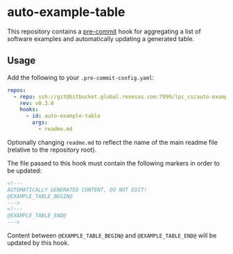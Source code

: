 # auto-example-table

This repository contains a [pre-commit][precommit] hook for aggregating a list
of software examples and automatically updating a generated table.

[precommit]: https://pre-commit.com

## Usage

Add the following to your `.pre-commit-config.yaml`:

```yaml
repos:
  - repo: ssh://git@bitbucket.global.renesas.com:7999/lpc_cs/auto-example-table.git
    rev: v0.3.0
    hooks:
      - id: auto-example-table
        args:
          - readme.md
```

Optionally changing `readme.md` to reflect the name of the main readme file
(relative to the repository root).

The file passed to this hook must contain the following markers in order to be
updated:

```html
<!---
AUTOMATICALLY GENERATED CONTENT, DO NOT EDIT!
@EXAMPLE_TABLE_BEGIN@
--->
<!---
@EXAMPLE_TABLE_END@
--->
```

Content between `@EXAMPLE_TABLE_BEGIN@` and `@EXAMPLE_TABLE_END@` will be
updated by this hook.

